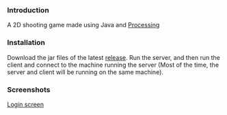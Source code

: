### Introduction
A 2D shooting game made using Java and [Processing](https://processing.org/)

### Installation
Download the jar files of the latest [release](https://github.com/noreebia/bullet-hell-shooter/releases). Run the server, and then run the client and connect to the machine running the server (Most of the time, the server and client will be running on the same machine).

### Screenshots
[Login screen](screenshots/login.PNG)
